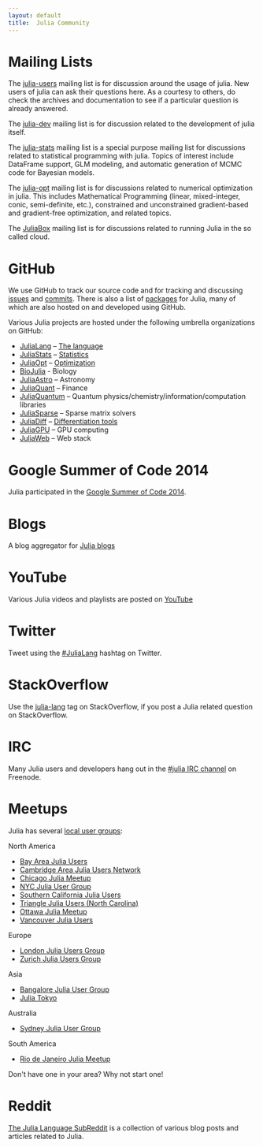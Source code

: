 ```yaml
---
layout: default
title:  Julia Community
---
```


# Mailing Lists

The [julia-users](https://groups.google.com/forum/?fromgroups=#!forum/julia-users) mailing list is for discussion around the usage of julia. New users of julia can ask their questions here. As a courtesy to others, do check the archives and documentation to see if a particular question is already answered.

The [julia-dev](https://groups.google.com/forum/?fromgroups=#!forum/julia-dev) mailing list is for discussion related to the development of julia itself.

The [julia-stats](https://groups.google.com/forum/?fromgroups=#!forum/julia-stats) mailing list is a special purpose mailing list for discussions related to statistical programming with julia. Topics of interest include DataFrame support, GLM modeling, and automatic generation of MCMC code for Bayesian models.

The [julia-opt](https://groups.google.com/forum/?fromgroups=#!forum/julia-opt) mailing list is for discussions related to numerical optimization in julia. This includes Mathematical Programming (linear, mixed-integer, conic, semi-definite, etc.), constrained and unconstrained gradient-based and gradient-free optimization, and related topics.

The [JuliaBox](https://groups.google.com/forum/?fromgroups=#!forum/julia-box) mailing list is for discussions related to running Julia in the so called cloud.


# GitHub

We use GitHub to track our source code and for tracking and discussing [issues](https://github.com/JuliaLang/julia/issues) and [commits](https://github.com/JuliaLang/julia/commits). There is also a list of [packages](http://pkg.julialang.org/) for Julia, many of which are also hosted on and developed using GitHub.

Various Julia projects are hosted under the following umbrella organizations on GitHub:

* [JuliaLang](https://github.com/JuliaLang) – [The language](http://www.julialang.org/)
* [JuliaStats](https://github.com/JuliaStats) – [Statistics](http://www.juliastats.org/)
* [JuliaOpt](https://github.com/JuliaOpt) – [Optimization](http://www.juliaopt.org/)
* [BioJulia](https://github.com/BioJulia) - Biology
* [JuliaAstro](https://github.com/JuliaAstro) – Astronomy
* [JuliaQuant](https://github.com/JuliaQuant) – Finance
* [JuliaQuantum](https://github.com/JuliaQuantum) – Quantum physics/chemistry/information/computation libraries
* [JuliaSparse](https://github.com/JuliaSparse) – Sparse matrix solvers
* [JuliaDiff](https://github.com/JuliaDiff/) – [Differentiation tools](http://www.juliadiff.org/)
* [JuliaGPU](https://github.com/JuliaGPU) – GPU computing
* [JuliaWeb](https://github.com/JuliaWeb) – Web stack

# Google Summer of Code 2014

Julia participated in the [Google Summer of Code 2014](http://julialang.org/gsoc/2014/).

# Blogs

A blog aggregator for [Julia blogs](http://www.juliabloggers.com)

# YouTube

Various Julia videos and playlists are posted on [YouTube](https://www.youtube.com/user/JuliaLanguage/)

# Twitter

Tweet using the [#JuliaLang](https://twitter.com/search?q=julialang&src=typd&f=realtime) hashtag on Twitter.

# StackOverflow

Use the [julia-lang](http://stackoverflow.com/questions/tagged/julia-lang) tag on StackOverflow, if you post a Julia related question on StackOverflow.

# IRC

Many Julia users and developers hang out in the [#julia IRC channel](http://webchat.freenode.net/?channels=julia) on Freenode.

# Meetups

Julia has several [local user groups](http://julia.meetup.com):

North America

* [Bay Area Julia Users](http://www.meetup.com/Bay-Area-Julia-Users/)
* [Cambridge Area Julia Users Network](http://www.meetup.com/julia-cajun/)
* [Chicago Julia Meetup](http://www.meetup.com/JuliaChicago/)
* [NYC Julia User Group](http://www.meetup.com/NYC-Julia-User-Group/)
* [Southern California Julia Users](http://www.meetup.com/Southern-California-Julia-Users/)
* [Triangle Julia Users (North Carolina)](http://www.meetup.com/Triangle-Julia-Users/)
* [Ottawa Julia Meetup](http://www.meetup.com/Ottawa-Julia-Meetup/)
* [Vancouver Julia Users](http://www.meetup.com/Vancouver-Julia-Users/)

Europe

* [London Julia Users Group](http://www.meetup.com/London-Julia-Users-Group/)
* [Zurich Julia Users Group](http://www.meetup.com/Zurich-Julia-User-Group/)

Asia

* [Bangalore Julia User Group](http://www.meetup.com/Bangalore-Julia-User-Group/)
* [Julia Tokyo](http://juliatokyo.connpass.com/)

Australia

* [Sydney Julia User Group](http://www.meetup.com/Sydney-Julia-User-Group/)

South America

* [Rio de Janeiro Julia Meetup](http://www.meetup.com/Rio-de-Janeiro-Julia-Meetup/)

Don't have one in your area? Why not start one!

# Reddit

[The Julia Language SubReddit](http://www.reddit.com/r/Julia/) is a collection of various blog posts and articles related to Julia.
